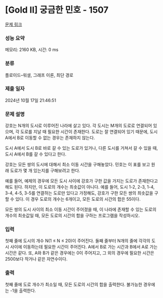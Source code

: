 # [Gold II] 궁금한 민호 - 1507 

[문제 링크](https://www.acmicpc.net/problem/1507) 

### 성능 요약

메모리: 2160 KB, 시간: 0 ms

### 분류

플로이드–워셜, 그래프 이론, 최단 경로

### 제출 일자

2024년 10월 17일 21:46:51

### 문제 설명

<p>강호는 N개의 도시로 이루어진 나라에 살고 있다. 각 도시는 M개의 도로로 연결되어 있으며, 각 도로를 지날 때 필요한 시간이 존재한다. 도로는 잘 연결되어 있기 때문에, 도시 A에서 B로 이동할 수 없는 경우는 존재하지 않는다.</p>

<p>도시 A에서 도시 B로 바로 갈 수 있는 도로가 있거나, 다른 도시를 거쳐서 갈 수 있을 때, 도시 A에서 B를 갈 수 있다고 한다.</p>

<p>강호는 모든 쌍의 도시에 대해서 최소 이동 시간을 구해놓았다. 민호는 이 표를 보고 원래 도로가 몇 개 있는지를 구해보려고 한다.</p>

<p>예를 들어, 예제의 경우에 모든 도시 사이에 강호가 구한 값을 가지는 도로가 존재한다고 해도 된다. 하지만, 이 도로의 개수는 최솟값이 아니다. 예를 들어, 도시 1-2, 2-3, 1-4, 3-4, 4-5, 3-5를 연결하는 도로만 있다고 가정해도, 강호가 구한 모든 쌍의 최솟값을 구할 수 있다. 이 경우 도로의 개수는 6개이고, 모든 도로의 시간의 합은 55이다.</p>

<p>모든 쌍의 도시 사이의 최소 이동 시간이 주어졌을 때, 이 나라에 존재할 수 있는 도로의 개수의 최솟값일 때, 모든 도로의 시간의 합을 구하는 프로그램을 작성하시오.</p>

### 입력 

 <p>첫째 줄에 도시의 개수 N(1 ≤ N ≤ 20)이 주어진다. 둘째 줄부터 N개의 줄에 각각의 도시 사이에 이동하는데 필요한 시간이 주어진다. A에서 B로 가는 시간과 B에서 A로 가는 시간은 같다. 또, A와 B가 같은 경우에는 0이 주어지고, 그 외의 경우에 필요한 시간은 2500보다 작거나 같은 자연수이다.</p>

### 출력 

 <p>첫째 줄에 도로 개수가 최소일 때, 모든 도로의 시간의 합을 출력한다. 불가능한 경우에는 -1을 출력한다.</p>

